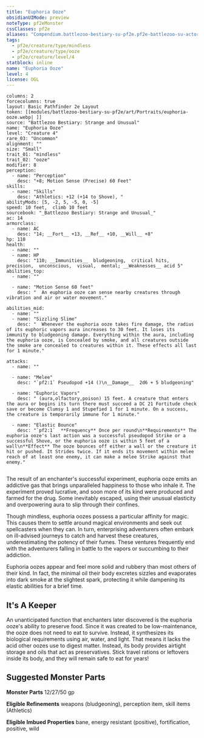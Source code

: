 ```yaml
---
title: "Euphoria Ooze"
obsidianUIMode: preview
noteType: pf2eMonster
cssClasses: pf2e
aliases: "Compendium.battlezoo-bestiary-su-pf2e.pf2e-battlezoo-su-actors.Actor.km4Mbsj59oYyevaZ" 
tags:
  - pf2e/creature/type/mindless
  - pf2e/creature/type/ooze
  - pf2e/creature/level/4
statblock: inline
name: "Euphoria Ooze"
level: 4
license: OGL
---
```


```statblock
columns: 2
forcecolumns: true
layout: Basic Pathfinder 2e Layout
token: [[modules/battlezoo-bestiary-su-pf2e/art/Portraits/euphoria-ooze.webp| ]]
source: "Battlezoo Bestiary: Strange and Unusual"
name: "Euphoria Ooze"
level: "Creature 4"
rare_03: "Uncommon"
alignment: ""
size: "Small"
trait_01: "mindless"
trait_02: "ooze"
modifier: 8
perception:
  - name: "Perception"
    desc: "+8; Motion Sense (Precise) 60 Feet"
skills:
  - name: "Skills"
    desc: "Athletics: +12 (+14 to Shove), "
abilityMods: [5, -2, 5, -5, 0, -5]
speed: 10 feet,  climb 10 feet
sourcebook: "_Battlezoo Bestiary: Strange and Unusual_"
ac: 14
armorclass:
  - name: AC
    desc: "14; __Fort__ +13, __Ref__ +10, __Will__ +8"
hp: 110
health:
  - name: ""
  - name: HP
    desc: "110; __Immunities__  bludgeoning,  critical hits,  precision,  unconscious,  visual,  mental; __Weaknesses__ acid 5"
abilities_top:
  - name: ""

  - name: "Motion Sense 60 feet"
    desc: "  An euphoria ooze can sense nearby creatures through vibration and air or water movement."

abilities_mid:
  - name: ""
  - name: "Sizzling Slime"
    desc: "  Whenever the euphoria ooze takes fire damage, the radius of its euphoric vapors aura increases to 30 feet. It loses its immunity to bludgeoning damage. Everything within the aura, including the euphoria ooze, is Concealed by smoke, and all creatures outside the smoke are concealed to creatures within it. These effects all last for 1 minute."

attacks:
  - name: ""

  - name: "Melee"
    desc: "`pf2:1` Pseudopod +14 ()\n__Damage__  2d6 + 5 bludgeoning"

  - name: "Euphoric Vapors"
    desc: " (aura,olfactory,poison) 15 feet. A creature that enters the aura or begins its turn there must succeed a DC 21 Fortitude check save or become Clumsy 1 and Stupefied 1 for 1 minute. On a success, the creature is temporarily immune for 1 minute."

  - name: "Elastic Bounce"
    desc: "`pf2:1`  **Frequency** Once per round\n**Requirements** The euphoria ooze's last action was a successful pseudopod Strike or a successful Shove, or the euphoria ooze is within 5 feet of a wall\n**Effect** The ooze bounces off either a wall or the creature it hit or pushed. It Strides twice. If it ends its movement within melee reach of at least one enemy, it can make a melee Strike against that enemy."
 
```



The result of an enchanter's successful experiment, euphoria ooze emits an addictive gas that brings unparalleled happiness to those who inhale it. The experiment proved lucrative, and soon more of its kind were produced and farmed for the drug. Some inevitably escaped, using their unusual elasticity and overpowering aura to slip through their confines.

Though mindless, euphoria oozes possess a particular affinity for magic. This causes them to settle around magical environments and seek out spellcasters when they can. In turn, enterprising adventurers often embark on ill-advised journeys to catch and harvest these creatures, underestimating the potency of their fumes. These ventures frequently end with the adventurers falling in battle to the vapors or succumbing to their addiction.

Euphoria oozes appear and feel more solid and rubbery than most others of their kind. In fact, the minimal oil their body excretes sizzles and evaporates into dark smoke at the slightest spark, protecting it while dampening its elastic abilities for a brief time.

## It's A Keeper

An unanticipated function that enchanters later discovered is the euphoria ooze's ability to preserve food. Since it was created to be low-maintenance, the ooze does not need to eat to survive. Instead, it synthesizes its biological requirements using air, water, and light. That means it lacks the acid other oozes use to digest matter. Instead, its body provides airtight storage and oils that act as preservatives. Stick travel rations or leftovers inside its body, and they will remain safe to eat for years!

## Suggested Monster Parts

**Monster Parts** 12/27/50 gp

**Eligible Refinements** weapons (bludgeoning), perception item, skill items (Athletics)

**Eligible Imbued Properties** bane, energy resistant (positive), fortification, positive, wild
